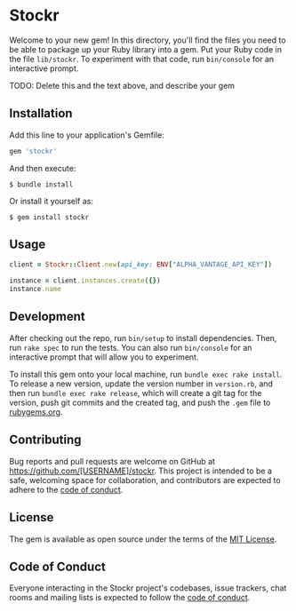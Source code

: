 # Stockr

Welcome to your new gem! In this directory, you'll find the files you need to be able to package up your Ruby library into a gem. Put your Ruby code in the file `lib/stockr`. To experiment with that code, run `bin/console` for an interactive prompt.

TODO: Delete this and the text above, and describe your gem

## Installation

Add this line to your application's Gemfile:

```ruby
gem 'stockr'
```

And then execute:

    $ bundle install

Or install it yourself as:

    $ gem install stockr

## Usage

```ruby
client = Stockr::Client.new(api_key: ENV["ALPHA_VANTAGE_API_KEY"])

instance = client.instances.create({})
instance.name
```

## Development

After checking out the repo, run `bin/setup` to install dependencies. Then, run `rake spec` to run the tests. You can also run `bin/console` for an interactive prompt that will allow you to experiment.

To install this gem onto your local machine, run `bundle exec rake install`. To release a new version, update the version number in `version.rb`, and then run `bundle exec rake release`, which will create a git tag for the version, push git commits and the created tag, and push the `.gem` file to [rubygems.org](https://rubygems.org).

## Contributing

Bug reports and pull requests are welcome on GitHub at https://github.com/[USERNAME]/stockr. This project is intended to be a safe, welcoming space for collaboration, and contributors are expected to adhere to the [code of conduct](https://github.com/[USERNAME]/stockr/blob/master/CODE_OF_CONDUCT.md).

## License

The gem is available as open source under the terms of the [MIT License](https://opensource.org/licenses/MIT).

## Code of Conduct

Everyone interacting in the Stockr project's codebases, issue trackers, chat rooms and mailing lists is expected to follow the [code of conduct](https://github.com/[USERNAME]/stockr/blob/master/CODE_OF_CONDUCT.md).
